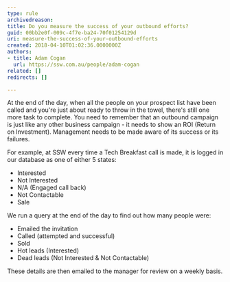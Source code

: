 ```yaml
---
type: rule
archivedreason: 
title: Do you measure the success of your outbound efforts?
guid: 00bb2e0f-009c-4f7e-ba24-70f01254129d
uri: measure-the-success-of-your-outbound-efforts
created: 2018-04-10T01:02:36.0000000Z
authors:
- title: Adam Cogan
  url: https://ssw.com.au/people/adam-cogan
related: []
redirects: []

---
```


At the end of the day, when all the people on your prospect list have been called and you're just about ready to throw in the towel, there's still one more task to complete. You need to remember that an outbound campaign is just like any other business campaign - it needs to show an ROI (Return on Investment). Management needs to be made aware of its success or its failures.

<!--endintro-->



For example, at SSW every time a Tech Breakfast call is made, it is logged in our database as one of either 5 states:

* Interested
* Not Interested
* N/A (Engaged call back)
* Not Contactable
* Sale


We run a query at the end of the day to find out how many people were:

* Emailed the invitation
* Called (attempted and successful)
* Sold
* Hot leads (Interested)
* Dead leads (Not Interested & Not Contactable)


These details are then emailed to the manager for review on a weekly basis.
